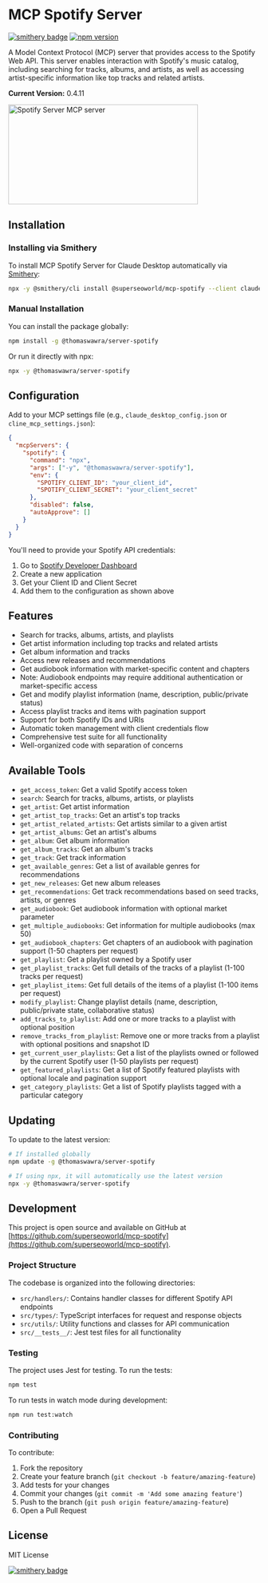 # MCP Spotify Server

[![smithery badge](https://smithery.ai/badge/@superseoworld/mcp-spotify)](https://smithery.ai/server/@superseoworld/mcp-spotify)
[![npm version](https://img.shields.io/npm/v/@thomaswawra/server-spotify.svg)](https://www.npmjs.com/package/@thomaswawra/server-spotify)

A Model Context Protocol (MCP) server that provides access to the Spotify Web API. This server enables interaction with Spotify's music catalog, including searching for tracks, albums, and artists, as well as accessing artist-specific information like top tracks and related artists.

**Current Version:** 0.4.11

<a href="https://glama.ai/mcp/servers/mmrvuig6tp"><img width="380" height="200" src="https://glama.ai/mcp/servers/mmrvuig6tp/badge" alt="Spotify Server MCP server" /></a>

## Installation

### Installing via Smithery

To install MCP Spotify Server for Claude Desktop automatically via [Smithery](https://smithery.ai/server/@superseoworld/mcp-spotify):

```bash
npx -y @smithery/cli install @superseoworld/mcp-spotify --client claude
```

### Manual Installation

You can install the package globally:

```bash
npm install -g @thomaswawra/server-spotify
```

Or run it directly with npx:

```bash
npx -y @thomaswawra/server-spotify
```

## Configuration

Add to your MCP settings file (e.g., `claude_desktop_config.json` or `cline_mcp_settings.json`):

```json
{
  "mcpServers": {
    "spotify": {
      "command": "npx",
      "args": ["-y", "@thomaswawra/server-spotify"],
      "env": {
        "SPOTIFY_CLIENT_ID": "your_client_id",
        "SPOTIFY_CLIENT_SECRET": "your_client_secret"
      },
      "disabled": false,
      "autoApprove": []
    }
  }
}
```

You'll need to provide your Spotify API credentials:
1. Go to [Spotify Developer Dashboard](https://developer.spotify.com/dashboard)
2. Create a new application
3. Get your Client ID and Client Secret
4. Add them to the configuration as shown above

## Features

- Search for tracks, albums, artists, and playlists
- Get artist information including top tracks and related artists
- Get album information and tracks
- Access new releases and recommendations
- Get audiobook information with market-specific content and chapters
- Note: Audiobook endpoints may require additional authentication or market-specific access
- Get and modify playlist information (name, description, public/private status)
- Access playlist tracks and items with pagination support
- Support for both Spotify IDs and URIs
- Automatic token management with client credentials flow
- Comprehensive test suite for all functionality
- Well-organized code with separation of concerns

## Available Tools

- `get_access_token`: Get a valid Spotify access token
- `search`: Search for tracks, albums, artists, or playlists
- `get_artist`: Get artist information
- `get_artist_top_tracks`: Get an artist's top tracks
- `get_artist_related_artists`: Get artists similar to a given artist
- `get_artist_albums`: Get an artist's albums
- `get_album`: Get album information
- `get_album_tracks`: Get an album's tracks
- `get_track`: Get track information
- `get_available_genres`: Get a list of available genres for recommendations
- `get_new_releases`: Get new album releases
- `get_recommendations`: Get track recommendations based on seed tracks, artists, or genres
- `get_audiobook`: Get audiobook information with optional market parameter
- `get_multiple_audiobooks`: Get information for multiple audiobooks (max 50)
- `get_audiobook_chapters`: Get chapters of an audiobook with pagination support (1-50 chapters per request)
- `get_playlist`: Get a playlist owned by a Spotify user
- `get_playlist_tracks`: Get full details of the tracks of a playlist (1-100 tracks per request)
- `get_playlist_items`: Get full details of the items of a playlist (1-100 items per request)
- `modify_playlist`: Change playlist details (name, description, public/private state, collaborative status)
- `add_tracks_to_playlist`: Add one or more tracks to a playlist with optional position
- `remove_tracks_from_playlist`: Remove one or more tracks from a playlist with optional positions and snapshot ID
- `get_current_user_playlists`: Get a list of the playlists owned or followed by the current Spotify user (1-50 playlists per request)
- `get_featured_playlists`: Get a list of Spotify featured playlists with optional locale and pagination support
- `get_category_playlists`: Get a list of Spotify playlists tagged with a particular category

## Updating

To update to the latest version:

```bash
# If installed globally
npm update -g @thomaswawra/server-spotify

# If using npx, it will automatically use the latest version
npx -y @thomaswawra/server-spotify
```

## Development

This project is open source and available on GitHub at [https://github.com/superseoworld/mcp-spotify](https://github.com/superseoworld/mcp-spotify).

### Project Structure

The codebase is organized into the following directories:
- `src/handlers/`: Contains handler classes for different Spotify API endpoints
- `src/types/`: TypeScript interfaces for request and response objects
- `src/utils/`: Utility functions and classes for API communication
- `src/__tests__/`: Jest test files for all functionality

### Testing

The project uses Jest for testing. To run the tests:

```bash
npm test
```

To run tests in watch mode during development:

```bash
npm run test:watch
```

### Contributing

To contribute:
1. Fork the repository
2. Create your feature branch (`git checkout -b feature/amazing-feature`)
3. Add tests for your changes
4. Commit your changes (`git commit -m 'Add some amazing feature'`)
5. Push to the branch (`git push origin feature/amazing-feature`)
6. Open a Pull Request

## License

MIT License

[![smithery badge](https://smithery.ai/badge/@superseoworld/mcp-spotify)](https://smithery.ai/server/@superseoworld/mcp-spotify)
